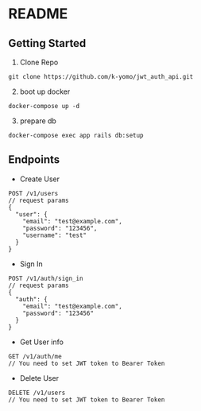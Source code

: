 # README

## Getting Started
1. Clone Repo
```
git clone https://github.com/k-yomo/jwt_auth_api.git
```

2. boot up docker
```
docker-compose up -d
```

3. prepare db
```
docker-compose exec app rails db:setup
```

## Endpoints
- Create User
```
POST /v1/users 
// request params
{
  "user": {
    "email": "test@example.com",
    "password": "123456",
    "username": "test"
  }
}
```

- Sign In
```
POST /v1/auth/sign_in 
// request params
{
  "auth": {
    "email": "test@example.com",
    "password": "123456"
  }
}
```

- Get User info
```
GET /v1/auth/me
// You need to set JWT token to Bearer Token
```

- Delete User
```
DELETE /v1/users
// You need to set JWT token to Bearer Token
```


